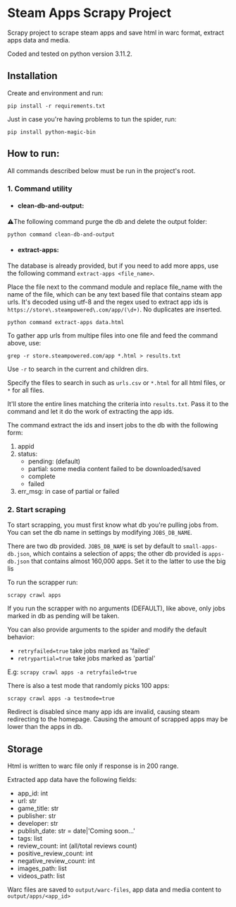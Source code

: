 # Steam Apps Scrapy Project

Scrapy project to scrape steam apps and save html in warc format, extract apps data and media.

Coded and tested on python version 3.11.2.

## Installation

Create and environment and run:

`pip install -r requirements.txt`

Just in case you're having problems to tun the spider, run:

`pip install python-magic-bin`

## How to run:

All commands described below must be run in the project's root.

### 1. Command utility

- #### clean-db-and-output:

⚠️The following command purge the db and delete the output folder:

`python command clean-db-and-output`

- #### extract-apps:

The database is already provided, but if you need to add more apps, use the following
command `extract-apps <file_name>`.

Place the file next to the command module and replace file_name with the name of the file, which can be any text based
file that contains steam app urls. It's decoded using utf-8 and the regex used to extract app ids
is `https://store\.steampowered\.com/app/(\d+)`. No duplicates are inserted.

`python command extract-apps data.html`

To gather app urls from multipe files into one file and feed the command above, use:

`grep -r store.steampowered.com/app *.html > results.txt`

Use `-r` to search in the current and children dirs.

Specify the files to search in such as `urls.csv` or `*.html` for all html files, or `*` for all files.

It'll store the entire lines matching the criteria into `results.txt`. Pass it to the command and let it do the work of
extracting the app ids.

The command extract the ids and insert jobs to the db with the following form:

1. appid
2. status:
    - pending: (default)
    - partial: some media content failed to be downloaded/saved
    - complete
    - failed
3. err_msg: in case of partial or failed

### 2. Start scraping

To start scrapping, you must first know what db you're pulling jobs from. You can set the db name in settings by
modifying `JOBS_DB_NAME`.

There are two db provided. `JOBS_DB_NAME` is set by default to `small-apps-db.json`, which contains a selection of apps;
the other db provided is `apps-db.json` that contains almost 160,000 apps. Set it to the latter to use the big lis

To run the scrapper run:

`scrapy crawl apps`

If you run the scrapper with no arguments (DEFAULT), like above, only jobs marked in db as pending will be taken.

You can also provide arguments to the spider and modify the default behavior:

- `retryfailed=true` take jobs marked as 'failed'
- `retrypartial=true` take jobs marked as 'partial'

E.g: `scrapy crawl apps -a retryfailed=true`

There is also a test mode that randomly picks 100 apps:

`scrapy crawl apps -a testmode=true`

Redirect is disabled since many app ids are invalid,
causing steam redirecting to the homepage. Causing the amount of scrapped apps may be lower than the apps in db.

## Storage

Html is written to warc file only if response is in 200 range.

Extracted app data have the following fields:

- app_id: int
- url: str
- game_title: str
- publisher: str
- developer: str
- publish_date: str = date|'Coming soon...'
- tags: list
- review_count: int (all/total reviews count)
- positive_review_count: int
- negative_review_count: int
- images_path: list
- videos_path: list

Warc files are saved to `output/warc-files`, app data and media content to `output/apps/<app_id>`
